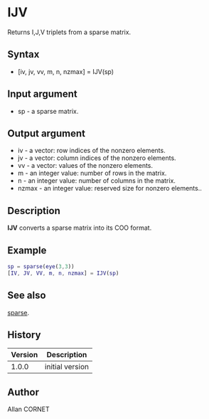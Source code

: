# IJV

Returns I,J,V triplets from a sparse matrix.

## Syntax

- [iv, jv, vv, m, n, nzmax] = IJV(sp)

## Input argument

- sp - a sparse matrix.

## Output argument

- iv - a vector: row indices of the nonzero elements.
- jv - a vector: column indices of the nonzero elements.
- vv - a vector: values of the nonzero elements.
- m - an integer value: number of rows in the matrix.
- n - an integer value: number of columns in the matrix.
- nzmax - an integer value: reserved size for nonzero elements..

## Description

  <p><b>IJV</b> converts a sparse matrix into its COO format.</p>

## Example

```matlab
sp = sparse(eye(3,3))
[IV, JV, VV, m, n, nzmax] = IJV(sp)
```

## See also

[sparse](sparse.md).

## History

| Version | Description     |
| ------- | --------------- |
| 1.0.0   | initial version |

## Author

Allan CORNET
